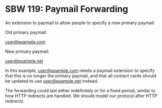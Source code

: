 SBW 119: Paymail Forwarding
==========================

An extension to paymail to allow people to specify a new primary paymail.

Old primary paymail:

user@example.com

New primary paymail:

user@example.net

In this example, user@example.com needs a paymail extension to specify that this
is no longer the primary paymail, and that all contact cards should be updated
to use user@example.net instead.

The forwarding could last either indefinitely or for a fixed period, similar to
how HTTP redirects are handled. We should model our protocol after HTTP
redirects.